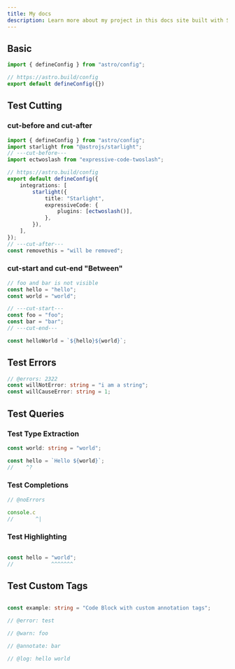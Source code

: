 ```yaml
---
title: My docs
description: Learn more about my project in this docs site built with Starlight.
---
```


## Basic

```ts twoslash
import { defineConfig } from "astro/config";

// https://astro.build/config
export default defineConfig({})
```

## Test Cutting

### cut-before and cut-after

```ts twoslash title="astro.config.mjs"
import { defineConfig } from "astro/config";
import starlight from "@astrojs/starlight";
// ---cut-before---
import ectwoslash from "expressive-code-twoslash";

// https://astro.build/config
export default defineConfig({
	integrations: [
		starlight({
			title: "Starlight",
			expressiveCode: {
				plugins: [ectwoslash()],
			},
		}),
	],
});
// ---cut-after---
const removethis = "will be removed";
```

### cut-start and cut-end "Between"

```ts twoslash title"example-between.ts"
// foo and bar is not visible
const hello = "hello";
const world = "world";

// ---cut-start---
const foo = "foo";
const bar = "bar";
// ---cut-end---

const helloWorld = `${hello}${world}`;

```

## Test Errors

```ts twoslash title="example-ts-error.ts"
// @errors: 2322
const willNotError: string = "i am a string";
const willCauseError: string = 1;
```

## Test Queries

### Test Type Extraction

```ts twoslash title="example-type.ts"
const world: string = "world";

const hello = `Hello ${world}`;
//    ^?
```

### Test Completions

```ts twoslash title="example-completion.ts"
// @noErrors

console.c
//       ^|

```

### Test Highlighting

```ts twoslash title="example-highlights.ts"

const hello = "world";
//            ^^^^^^^

```

## Test Custom Tags

```ts twoslash

const example: string = "Code Block with custom annotation tags";

// @error: test

// @warn: foo

// @annotate: bar

// @log: hello world

```
